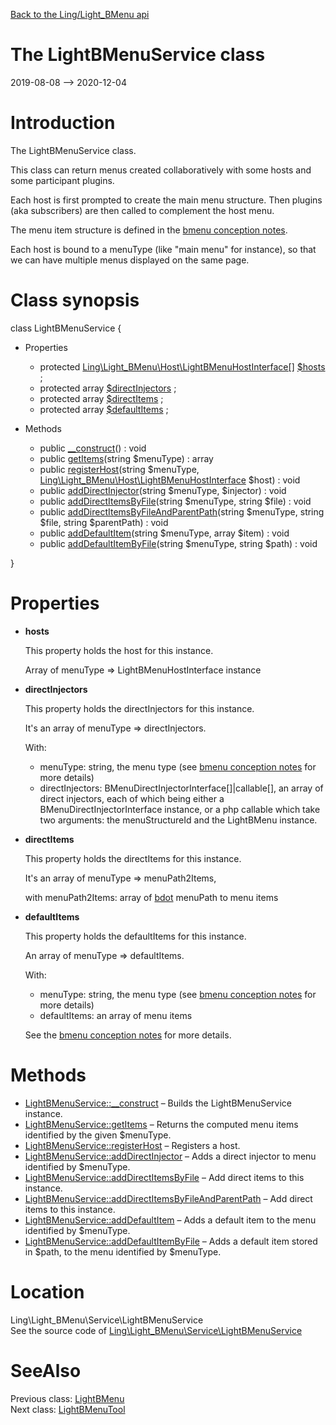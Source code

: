 [Back to the Ling/Light_BMenu api](https://github.com/lingtalfi/Light_BMenu/blob/master/doc/api/Ling/Light_BMenu.md)



The LightBMenuService class
================
2019-08-08 --> 2020-12-04






Introduction
============

The LightBMenuService class.

This class can return menus created collaboratively with
some hosts and some participant plugins.


Each host is first prompted to create the main menu structure.
Then plugins (aka subscribers) are then called to complement the host menu.


The menu item structure is defined in the [bmenu conception notes](https://github.com/lingtalfi/Light_BMenu/blob/master/doc/pages/conception-notes.md).


Each host is bound to a menuType (like "main menu" for instance), so that we can have multiple
menus displayed on the same page.



Class synopsis
==============


class <span class="pl-k">LightBMenuService</span>  {

- Properties
    - protected [Ling\Light_BMenu\Host\LightBMenuHostInterface[]](https://github.com/lingtalfi/Light_BMenu/blob/master/doc/api/Ling/Light_BMenu/Host/LightBMenuHostInterface.md) [$hosts](#property-hosts) ;
    - protected array [$directInjectors](#property-directInjectors) ;
    - protected array [$directItems](#property-directItems) ;
    - protected array [$defaultItems](#property-defaultItems) ;

- Methods
    - public [__construct](https://github.com/lingtalfi/Light_BMenu/blob/master/doc/api/Ling/Light_BMenu/Service/LightBMenuService/__construct.md)() : void
    - public [getItems](https://github.com/lingtalfi/Light_BMenu/blob/master/doc/api/Ling/Light_BMenu/Service/LightBMenuService/getItems.md)(string $menuType) : array
    - public [registerHost](https://github.com/lingtalfi/Light_BMenu/blob/master/doc/api/Ling/Light_BMenu/Service/LightBMenuService/registerHost.md)(string $menuType, [Ling\Light_BMenu\Host\LightBMenuHostInterface](https://github.com/lingtalfi/Light_BMenu/blob/master/doc/api/Ling/Light_BMenu/Host/LightBMenuHostInterface.md) $host) : void
    - public [addDirectInjector](https://github.com/lingtalfi/Light_BMenu/blob/master/doc/api/Ling/Light_BMenu/Service/LightBMenuService/addDirectInjector.md)(string $menuType, $injector) : void
    - public [addDirectItemsByFile](https://github.com/lingtalfi/Light_BMenu/blob/master/doc/api/Ling/Light_BMenu/Service/LightBMenuService/addDirectItemsByFile.md)(string $menuType, string $file) : void
    - public [addDirectItemsByFileAndParentPath](https://github.com/lingtalfi/Light_BMenu/blob/master/doc/api/Ling/Light_BMenu/Service/LightBMenuService/addDirectItemsByFileAndParentPath.md)(string $menuType, string $file, string $parentPath) : void
    - public [addDefaultItem](https://github.com/lingtalfi/Light_BMenu/blob/master/doc/api/Ling/Light_BMenu/Service/LightBMenuService/addDefaultItem.md)(string $menuType, array $item) : void
    - public [addDefaultItemByFile](https://github.com/lingtalfi/Light_BMenu/blob/master/doc/api/Ling/Light_BMenu/Service/LightBMenuService/addDefaultItemByFile.md)(string $menuType, string $path) : void

}




Properties
=============

- <span id="property-hosts"><b>hosts</b></span>

    This property holds the host for this instance.
    
    Array of menuType => LightBMenuHostInterface instance
    
    

- <span id="property-directInjectors"><b>directInjectors</b></span>

    This property holds the directInjectors for this instance.
    
    It's an array of menuType => directInjectors.
    
    With:
    - menuType: string, the menu type (see [bmenu conception notes](https://github.com/lingtalfi/Light_BMenu/blob/master/doc/pages/conception-notes.md) for more details)
    - directInjectors: BMenuDirectInjectorInterface[]|callable[], an array of direct injectors,
             each of which being either a BMenuDirectInjectorInterface instance, or a
             php callable which take two arguments: the menuStructureId and the LightBMenu instance.
    
    

- <span id="property-directItems"><b>directItems</b></span>

    This property holds the directItems for this instance.
    
    It's an array of menuType => menuPath2Items,
    
    with menuPath2Items: array of [bdot](https://github.com/karayabin/universe-snapshot/blob/master/universe/Ling/Bat/doc/bdot-notation.md) menuPath to menu items
    
    

- <span id="property-defaultItems"><b>defaultItems</b></span>

    This property holds the defaultItems for this instance.
    
    An array of menuType => defaultItems.
    
    With:
    - menuType: string, the menu type (see [bmenu conception notes](https://github.com/lingtalfi/Light_BMenu/blob/master/doc/pages/conception-notes.md) for more details)
    - defaultItems: an array of menu items
    
    
    See the [bmenu conception notes](https://github.com/lingtalfi/Light_BMenu/blob/master/doc/pages/conception-notes.md) for more details.
    
    



Methods
==============

- [LightBMenuService::__construct](https://github.com/lingtalfi/Light_BMenu/blob/master/doc/api/Ling/Light_BMenu/Service/LightBMenuService/__construct.md) &ndash; Builds the LightBMenuService instance.
- [LightBMenuService::getItems](https://github.com/lingtalfi/Light_BMenu/blob/master/doc/api/Ling/Light_BMenu/Service/LightBMenuService/getItems.md) &ndash; Returns the computed menu items identified by the given $menuType.
- [LightBMenuService::registerHost](https://github.com/lingtalfi/Light_BMenu/blob/master/doc/api/Ling/Light_BMenu/Service/LightBMenuService/registerHost.md) &ndash; Registers a host.
- [LightBMenuService::addDirectInjector](https://github.com/lingtalfi/Light_BMenu/blob/master/doc/api/Ling/Light_BMenu/Service/LightBMenuService/addDirectInjector.md) &ndash; Adds a direct injector to menu identified by $menuType.
- [LightBMenuService::addDirectItemsByFile](https://github.com/lingtalfi/Light_BMenu/blob/master/doc/api/Ling/Light_BMenu/Service/LightBMenuService/addDirectItemsByFile.md) &ndash; Add direct items to this instance.
- [LightBMenuService::addDirectItemsByFileAndParentPath](https://github.com/lingtalfi/Light_BMenu/blob/master/doc/api/Ling/Light_BMenu/Service/LightBMenuService/addDirectItemsByFileAndParentPath.md) &ndash; Add direct items to this instance.
- [LightBMenuService::addDefaultItem](https://github.com/lingtalfi/Light_BMenu/blob/master/doc/api/Ling/Light_BMenu/Service/LightBMenuService/addDefaultItem.md) &ndash; Adds a default item to the menu identified by $menuType.
- [LightBMenuService::addDefaultItemByFile](https://github.com/lingtalfi/Light_BMenu/blob/master/doc/api/Ling/Light_BMenu/Service/LightBMenuService/addDefaultItemByFile.md) &ndash; Adds a default item stored in $path, to the menu identified by $menuType.





Location
=============
Ling\Light_BMenu\Service\LightBMenuService<br>
See the source code of [Ling\Light_BMenu\Service\LightBMenuService](https://github.com/lingtalfi/Light_BMenu/blob/master/Service/LightBMenuService.php)



SeeAlso
==============
Previous class: [LightBMenu](https://github.com/lingtalfi/Light_BMenu/blob/master/doc/api/Ling/Light_BMenu/Menu/LightBMenu.md)<br>Next class: [LightBMenuTool](https://github.com/lingtalfi/Light_BMenu/blob/master/doc/api/Ling/Light_BMenu/Tool/LightBMenuTool.md)<br>
